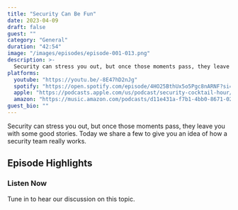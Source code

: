 ```yaml
---
title: "Security Can Be Fun"
date: 2023-04-09
draft: false
guest: ""
category: "General"
duration: "42:54"
image: "/images/episodes/episode-001-013.png"
description: >-
  Security can stress you out, but once those moments pass, they leave you with some good stories. Today we share a few to give you an idea of how a security team really works.
platforms:
  youtube: "https://youtu.be/-8E47hD2nJg"
  spotify: "https://open.spotify.com/episode/4HO25BthUx5o5Pgc8nARNF?si=e97c674b8ff848ae"
  apple: "https://podcasts.apple.com/us/podcast/security-cocktail-hour/id1679376200?i=1000608801570"
  amazon: "https://music.amazon.com/podcasts/d11e431a-f7b1-4bb0-8671-024afce9ade6/security-cocktail-hour"
guest_bio: ""
---
```


Security can stress you out, but once those moments pass, they leave you with some good stories. Today we share a few to give you an idea of how a security team really works.

## Episode Highlights

### Listen Now

Tune in to hear our discussion on this topic.